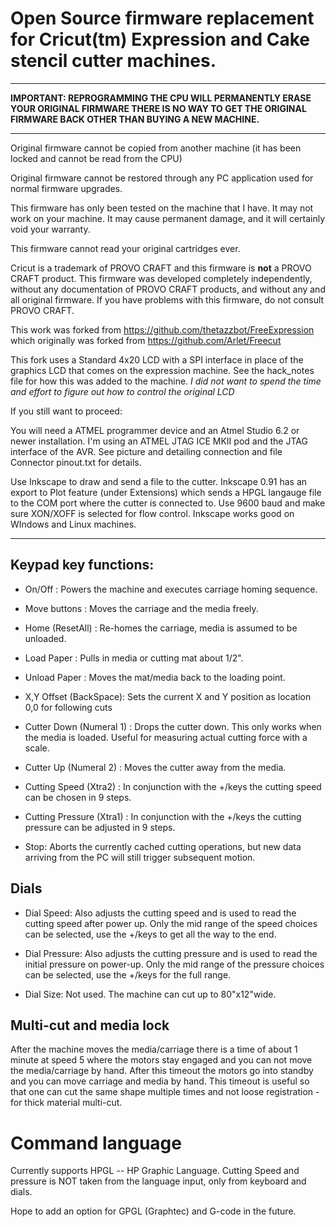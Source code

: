 # Open Source firmware replacement for Cricut(tm) Expression and Cake stencil cutter machines. #

----------

**IMPORTANT: REPROGRAMMING THE CPU WILL PERMANENTLY ERASE YOUR ORIGINAL FIRMWARE
THERE IS NO WAY TO GET THE ORIGINAL FIRMWARE BACK OTHER THAN BUYING A NEW MACHINE.** 

*******************************************************************************

Original firmware cannot be copied from another machine (it has been
locked and cannot be read from the CPU)

Original firmware cannot be restored through any PC application used for
normal firmware upgrades.

This firmware has only been tested on the machine that I have. It
may not work on your machine.  It may cause permanent damage, and it
will certainly void your warranty.

This firmware cannot read your original cartridges ever.

Cricut is a trademark of PROVO CRAFT and this firmware is **not** a PROVO CRAFT product. This firmware  was developed completely independently, without any documentation of PROVO CRAFT products, and without any and all original firmware. If you have problems with this firmware, do not consult PROVO CRAFT. 



This work was forked from https://github.com/thetazzbot/FreeExpression which originally was forked from https://github.com/Arlet/Freecut  

This fork uses a Standard 4x20 LCD with a SPI interface in place of the graphics LCD that comes on the expression machine. See the hack_notes file for how this was added to the machine. *I did not want to spend the time and effort to figure out how to control the original LCD*


If you still want to proceed:

You will need a ATMEL programmer device and an Atmel Studio 6.2 or newer installation. I'm using an ATMEL JTAG ICE MKII pod and the JTAG interface of the AVR. See picture and detailing connection and file Connector pinout.txt for details.

Use Inkscape to draw and send a file to the cutter.  Inkscape 0.91 has an export to Plot feature (under Extensions) which sends a HPGL langauge file to the COM port where the cutter is connected to. Use 9600 baud and  make sure XON/XOFF is selected for flow control. Inkscape works good on WIndows and Linux machines. 


----------


## Keypad key functions: ##

- On/Off : Powers the machine and executes carriage homing sequence.
- Move buttons : Moves the carriage and the media freely.
- Home (ResetAll) : Re-homes the carriage, media is assumed to be unloaded.
- Load Paper		 : Pulls in media or cutting mat about 1/2".
- Unload Paper	 : Moves the mat/media back to the loading point. 
- X,Y Offset (BackSpace): Sets the current X and Y position as location 0,0 for following cuts
- Cutter Down (Numeral 1) : Drops the cutter down. This only works when the media is loaded. Useful  for measuring actual cutting force with a scale.
- Cutter Up (Numeral 2)  : Moves the cutter away from the media.
- Cutting Speed	(Xtra2) : In conjunction with the +/keys the cutting speed can be chosen in 9 steps.
- Cutting Pressure (Xtra1) : In conjunction with the +/keys the cutting pressure can be adjusted in 9 steps.

- Stop: Aborts the currently cached cutting operations, but new data arriving from the PC will still trigger subsequent motion.

## Dials ##

- Dial Speed: 	Also adjusts the cutting speed and is used to read the cutting speed after power up. Only the mid range of the speed choices can be selected, use the +/keys to get all the way to the end.

- Dial Pressure: Also adjusts the cutting pressure and is used to read the initial pressure on power-up. Only the mid range of the pressure choices can be selected, use the +/keys for the full range.

- Dial Size:  Not used. The machine can cut up to 80"x12"wide.

## Multi-cut and media lock ##

After the machine moves the media/carriage there is a time of about 1 minute at speed 5 where the motors stay engaged and you can not move the media/carriage by hand. After this timeout the motors go into standby and you can move carriage and media by hand. This timeout is useful so that one can cut the same shape multiple times and not loose registration - for thick material multi-cut.

# Command language #

Currently supports HPGL -- HP Graphic Language. Cutting Speed and pressure is NOT taken from the language input, only from keyboard and dials.

Hope to add an option for GPGL (Graphtec) and G-code in the future. 


 

